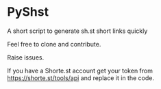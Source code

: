 # PyShst
A short script to generate sh.st short links quickly

Feel free to clone and contribute.

Raise issues.

If you have a Shorte.st account get your token from https://shorte.st/tools/api and replace it in the code.
